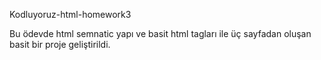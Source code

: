Kodluyoruz-html-homework3

Bu ödevde html semnatic yapı ve basit html tagları ile üç sayfadan oluşan basit bir proje geliştirildi.
